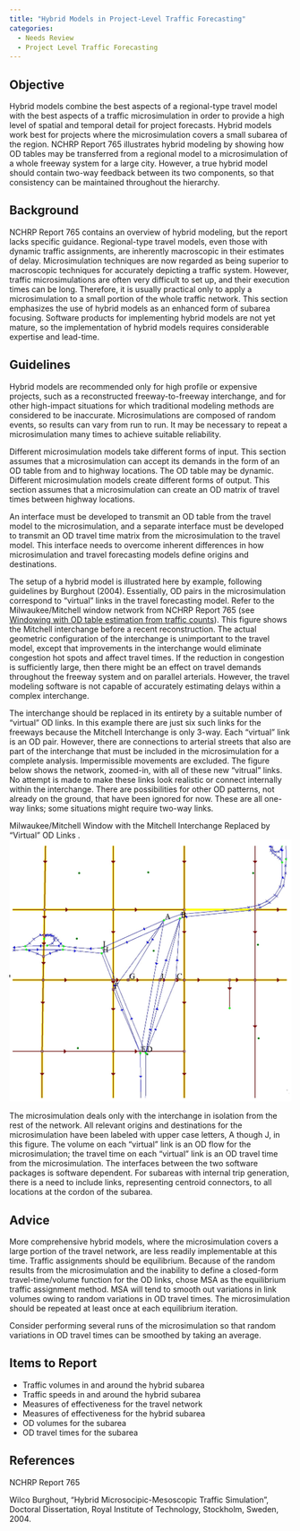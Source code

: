 ```yaml
---
title: "Hybrid Models in Project-Level Traffic Forecasting"
categories:
  - Needs Review
  - Project Level Traffic Forecasting
---
```


Objective
---------

Hybrid models combine the best aspects of a regional-type travel model with the best aspects of a traffic microsimulation in order to provide a high level of spatial and temporal detail for project forecasts. Hybrid models work best for projects where the microsimulation covers a small subarea of the region. NCHRP Report 765 illustrates hybrid modeling by showing how OD tables may be transferred from a regional model to a microsimulation of a whole freeway system for a large city. However, a true hybrid model should contain two-way feedback between its two components, so that consistency can be maintained throughout the hierarchy.

Background
----------

NCHRP Report 765 contains an overview of hybrid modeling, but the report lacks specific guidance. Regional-type travel models, even those with dynamic traffic assignments, are inherently macroscopic in their estimates of delay. Microsimulation techniques are now regarded as being superior to macroscopic techniques for accurately depicting a traffic system. However, traffic microsimulations are often very difficult to set up, and their execution times can be long. Therefore, it is usually practical only to apply a microsimulation to a small portion of the whole traffic network. This section emphasizes the use of hybrid models as an enhanced form of subarea focusing. Software products for implementing hybrid models are not yet mature, so the implementation of hybrid models requires considerable expertise and lead-time.

Guidelines
----------

Hybrid models are recommended only for high profile or expensive projects, such as a reconstructed freeway-to-freeway interchange, and for other high-impact situations for which traditional modeling methods are considered to be inaccurate.
Microsimulations are composed of random events, so results can vary from run to run. It may be necessary to repeat a microsimulation many times to achieve suitable reliability.

Different microsimulation models take different forms of input. This section assumes that a microsimulation can accept its demands in the form of an OD table from and to highway locations. The OD table may be dynamic.
Different microsimulation models create different forms of output. This section assumes that a microsimulation can create an OD matrix of travel times between highway locations.

An interface must be developed to transmit an OD table from the travel model to the microsimulation, and a separate interface must be developed to transmit an OD travel time matrix from the microsimulation to the travel model. This interface needs to overcome inherent differences in how microsimulation and travel forecasting models define origins and destinations.

The setup of a hybrid model is illustrated here by example, following guidelines by Burghout (2004). Essentially, OD pairs in the microsimulation correspond to “virtual” links in the travel forecasting model. Refer to the Milwaukee/Mitchell window network from NCHRP Report 765 (see [Windowing with OD table estimation from traffic counts](Windowing_with_OD_table_estimation_from_traffic_counts_in_project_level_traffic_forecasting)). This figure shows the Mitchell interchange before a recent reconstruction. The actual geometric configuration of the interchange is unimportant to the travel model, except that improvements in the interchange would eliminate congestion hot spots and affect travel times. If the reduction in congestion is sufficiently large, then there might be an effect on travel demands throughout the freeway system and on parallel arterials. However, the travel modeling software is not capable of accurately estimating delays within a complex interchange.

The interchange should be replaced in its entirety by a suitable number of “virtual” OD links. In this example there are just six such links for the freeways because the Mitchell Interchange is only 3-way. Each “virtual” link is an OD pair. However, there are connections to arterial streets that also are part of the interchange that must be included in the microsimulation for a complete analysis. Impermissible movements are excluded. The figure below shows the network, zoomed-in, with all of these new “vitrual” links. No attempt is made to make these links look realistic or connect internally within the interchange. There are possibilities for other OD patterns, not already on the ground, that have been ignored for now. These are all one-way links; some situations might require two-way links.

Milwaukee/Mitchell Window with the Mitchell Interchange Replaced by “Virtual” OD Links
.
![](MilwaukeeMitchellWindowVirtualODLinks.jpg "fig:MilwaukeeMitchellWindowVirtualODLinks.jpg")

The microsimulation deals only with the interchange in isolation from the rest of the network. All relevant origins and destinations for the microsimulation have been labeled with upper case letters, A though J, in this figure. The volume on each “virtual” link is an OD flow for the microsimulation; the travel time on each “virtual” link is an OD travel time from the microsimulation. The interfaces between the two software packages is software dependent.
For subareas with internal trip generation, there is a need to include links, representing centroid connectors, to all locations at the cordon of the subarea.

Advice
------

More comprehensive hybrid models, where the microsimulation covers a large portion of the travel network, are less readily implementable at this time.
Traffic assignments should be equilibrium. Because of the random results from the microsimulation and the inability to define a closed-form travel-time/volume function for the OD links, chose MSA as the equilibrium traffic assignment method. MSA will tend to smooth out variations in link volumes owing to random variations in OD travel times. The microsimulation should be repeated at least once at each equilibrium iteration.

Consider performing several runs of the microsimulation so that random variations in OD travel times can be smoothed by taking an average.

Items to Report
---------------

-   Traffic volumes in and around the hybrid subarea
-   Traffic speeds in and around the hybrid subarea
-   Measures of effectiveness for the travel network
-   Measures of effectiveness for the hybrid subarea
-   OD volumes for the subarea
-   OD travel times for the subarea

References
----------

NCHRP Report 765

Wilco Burghout, “Hybrid Microsocipic-Mesoscopic Traffic Simulation”, Doctoral Dissertation, Royal Institute of Technology, Stockholm, Sweden, 2004.
